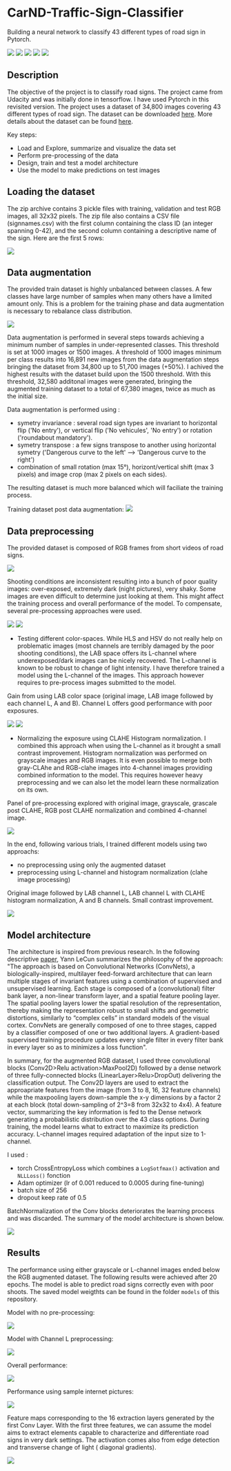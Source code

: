 # CarND-Traffic-Sign-Classifier
Building a neural network to classify 43 different types of road sign in Pytorch.

![](asset/1.png) ![](asset/2.png) ![](asset/3.png) ![](asset/4.png) ![](asset/5.png)

## Description

The objective of the project is to classify road signs. The project came from Udacity and was initially done in tensorflow. I have used Pytorch in this revisited version. The project uses a dataset of 34,800 images covering 43 different types of road sign. The dataset can be downloaded [here](https://d17h27t6h515a5.cloudfront.net/topher/2017/February/5898cd6f_traffic-signs-data/traffic-signs-data.zip). More details about the dataset can be found [here](http://benchmark.ini.rub.de/?section=gtsrb&subsection=dataset).

Key steps:
- Load and Explore, summarize and visualize the data set
- Perform pre-processing of the data
- Design, train and test a model architecture
- Use the model to make predictions on test images

## Loading the dataset

The zip archive contains 3 pickle files with training, validation and test RGB images, all 32x32 pixels. The zip file also contains a CSV file (signnames.csv) with the first column containing the class ID (an integer spanning 0-42), and the second column containing a descriptive name of the sign. Here are the first 5 rows:

![](asset/classnames.png)

## Data augmentation

The provided train dataset is highly unbalanced between classes. A few classes have large number of samples when many others have a limited amount only. This is a problem for the training phase and data augmentation is necessary to rebalance class distribution.

![](asset/labelDistribution.png)

Data augmentation is performed in several steps towards achieving a minimum number of samples in under-represented classes. This threshold is set at 1000 images or 1500 images.
A threshold of 1000 images minimum per class results into 16,891 new images from the data augmentation steps bringing the dataset from 34,800 up to 51,700 images (+50%). I achived the highest results with the dataset build upon the 1500 threshold. With this threshold, 32,580 additonal images were generated, bringing the augmented training dataset to a total of 67,380 images, twice as much as the initial size.

Data augmentation is performed using : 
- symetry invariance : several road sign types are invariant to horizontal flip ('No entry'), or vertical flip ('No vehicules', 'No entry') or rotation ('roundabout mandatory').
- symetry transpose : a few signs transpose to another using horizontal symetry ('Dangerous curve to the left' --> 'Dangerous curve to the right')
- combination of small rotation (max 15°), horizont/vertical shift (max 3 pixels) and image crop (max 2 pixels on each sides).

The resulting dataset is much more balanced which will faciliate the training process.

Training dataset post data augmentation:
![](asset/post-augmentation.png)

## Data preprocessing

The provided dataset is composed of RGB frames from short videos of road signs.

![](asset/frames.png)  

Shooting conditions are inconsistent resulting into a bunch of poor quality images: over-exposed, extremely dark (night pictures), very shaky. Some images are even difficult to determine just looking at them. This might affect the training process and overall performance of the model. To compensate, several pre-processing approaches were used.

![](asset/poorsamples2.png)                              ![](asset/poorsamples.png)

- Testing different color-spaces. While HLS and HSV do not really help on problematic images (most channels are terribly damaged by the poor shooting conditions), the LAB space offers its L-channel where underexposed/dark images can be nicely recovered. The L-channel is known to be robust to change of light intensity. I have therefore trained a model using the L-channel of the images. This approach however requires to pre-process images submitted to the model.

Gain from using LAB color space (original image, LAB image followed by each channel L, A and B). Channel L offers good performance with poor exposures.

![](asset/lab1.png)                                      ![](asset/lab2.png)


- Normalizing the exposure using CLAHE Histogram normalization. I combined this approach when using the L-channel as it brought a small contrast improvement. Histogram normalization was performed on grayscale images and RGB images. It is even possible to merge both gray-CLAhe and RGB-clahe images into 4-channel images providing combined information to the model. This requires however heavy preprocessing and we can also let the model learn these normalization on its own.

Panel of pre-processing explored with original image, grayscale, grascale post CLAHE, RGB post CLAHE normalization and combined 4-channel image.

![](asset/processing.png)

In the end, following various trials, I trained different models using two approachs:
- no preprocessing using only the augmented dataset
- preprocessing using L-channel and histogram normalization (clahe image processing)

Original image followed by LAB channel L, LAB channel L with CLAHE histogram normalization, A and B channels. Small contrast improvement.

![](asset/labCLAHE.png)

## Model architecture

The architecture is inspired from previous research. In the following descriptive [paper](http://yann.lecun.com/exdb/publis/pdf/sermanet-ijcnn-11.pdf), Yann LeCun summarizes the philosophy of the approach: "The approach is based on Convolutional Networks (ConvNets), a biologically-inspired, multilayer feed-forward architecture that can learn multiple stages of invariant features using a combination of supervised and unsupervised learning. Each stage is composed of a (convolutional) filter bank layer, a non-linear transform layer, and a spatial feature pooling layer. The spatial pooling layers lower the spatial resolution of the representation, thereby making the representation robust to small shifts and geometric distortions, similarly to “complex cells” in standard models of the visual cortex. ConvNets are generally composed of one to three stages, capped by a classifier composed of one or two additional layers. A gradient-based supervised training procedure updates every single filter in every filter bank in every layer so as to minimizes a loss function".

In summary, for the augmented RGB dataset, I used three convolutional blocks (Conv2D>Relu activation>MaxPool2D) followed by a dense network of three fully-connected blocks (LinearLayer>Relu>DropOut) delivering the classification output. The Conv2D layers are used to extract the approapriate features from the image (from 3 to 8, 16, 32 feature channels) while the maxpooling layers down-sample the x-y dimensions by a factor 2 at each block (total down-sampling of 2^3=8 from 32x32 to 4x4). A feature vector, summarizing the key information is fed to the Dense network generating a probabilistic distribution over the 43 class options. During training, the model learns what to extract to maximize its prediction accuracy. L-channel images required adaptation of the input size to 1-channel. 

I used :
- torch CrossEntropyLoss which combines a `LogSotfmax()` activation and `NLLLoss()` fonction
- Adam optimizer (lr of 0.001 reduced to 0.0005 during fine-tuning)
- batch size of 256
- dropout keep rate of 0.5

BatchNormalization of the Conv blocks deteriorates the learning process and was discarded. The summary of the model architecture is shown below.

![](asset/architecture.png)

## Results

The performance using either grayscale or L-channel images ended below the RGB augmented dataset. The following results were achieved after 20 epochs. The model is able to predict road signs correctly even with poor shoots. The saved model weigthts can be found in the folder `models` of this repository.

Model with no pre-processing:

![](asset/result-augmented2.png)

Model with Channel L preprocessing:

![](asset/result-Lchannel.png)

Overall performance:

![](asset/results-augmented.png)

Performance using sample internet pictures:

![](asset/pictures.png)

Feature maps corresponding to the 16 extraction layers generated by the first Conv Layer. With the first three features, we can assume the model aims to extract elements capable to characterize and differentiate road signs in very dark settings. The activation comes also from edge detection and transverse change of light ( diagonal gradients).

![](asset/featuremap.png)
